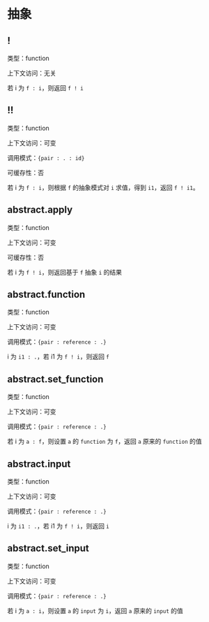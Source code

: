 # 抽象

## !

类型：function

上下文访问：无关

若 i 为 `f : i`，则返回 `f ! i`

## !!

类型：function

上下文访问：可变

调用模式：`{pair : . : id}`

可缓存性：否

若 i 为 `f : i`，则根据 `f` 的抽象模式对 `i` 求值，得到 `i1`，返回 `f ! i1`。

## abstract.apply

类型：function

上下文访问：可变

可缓存性：否

若 i 为 `f ! i`，则返回基于 `f` 抽象 `i` 的结果

## abstract.function

类型：function

上下文访问：可变

调用模式：`{pair : reference : .}`

i 为 `i1 : .`，若 i1 为 `f ! i`，则返回 `f`

## abstract.set_function

类型：function

上下文访问：可变

调用模式：`{pair : reference : .}`

若 i 为 `a : f`，则设置 `a` 的 `function` 为 `f`，返回 `a` 原来的 `function` 的值

## abstract.input

类型：function

上下文访问：可变

调用模式：`{pair : reference : .}`

i 为 `i1 : .`，若 i1 为 `f ! i`，则返回 `i`

## abstract.set_input

类型：function

上下文访问：可变

调用模式：`{pair : reference : .}`

若 i 为 `a : i`，则设置 `a` 的 `input` 为 `i`，返回 `a` 原来的 `input` 的值

